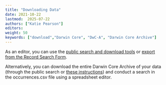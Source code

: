 ```yaml
---
title: "Downloading Data"
date: 2021-10-22
lastmod:  2025-07-22
authors: ["Katie Pearson"]
editors: 
weight: 50
keywords: ["download","Darwin Core", "DwC-A", "Darwin Core Archive"]
---
```


As an editor, you can use the [public search and download tools](/docs/User_Guide/Downloading/download_data) or [export from the Record Search Form](/docs/Collection_Manager_Guide/Downloading/downloading_subset).

Alternatively, you can download the entire Darwin Core Archive of your data (through the public search or [these instructions](/docs/Editor_Guide/Downloading_Data/downloading_darwin_core_archive)) and conduct a search in the occurrences.csv file using a spreadsheet editor.
